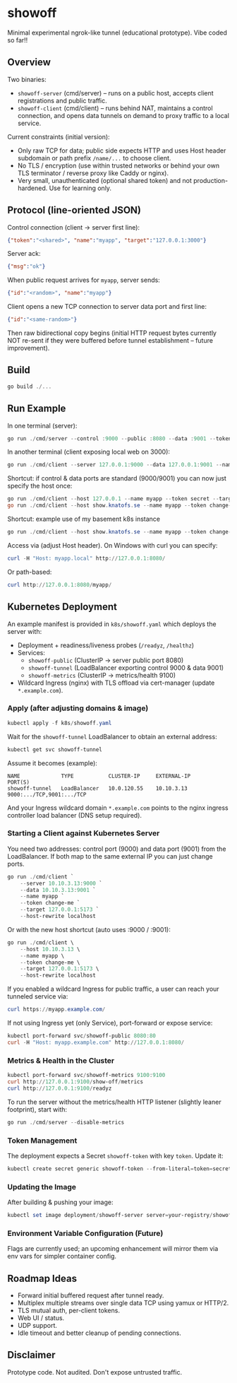 # showoff

Minimal experimental ngrok-like tunnel (educational prototype). Vibe coded so far!!

## Overview

Two binaries:

* `showoff-server` (cmd/server) – runs on a public host, accepts client registrations and public traffic.
* `showoff-client` (cmd/client) – runs behind NAT, maintains a control connection, and opens data tunnels on demand to proxy traffic to a local service.

Current constraints (initial version):

* Only raw TCP for data; public side expects HTTP and uses Host header subdomain or path prefix `/name/...` to choose client.
* No TLS / encryption (use within trusted networks or behind your own TLS terminator / reverse proxy like Caddy or nginx).
* Very small, unauthenticated (optional shared token) and not production-hardened. Use for learning only.

## Protocol (line-oriented JSON)

Control connection (client -> server first line):

```json
{"token":"<shared>", "name":"myapp", "target":"127.0.0.1:3000"}
```

Server ack:

```json
{"msg":"ok"}
```

When public request arrives for `myapp`, server sends:

```json
{"id":"<random>", "name":"myapp"}
```

Client opens a new TCP connection to server data port and first line:

```json
{"id":"<same-random>"}
```

Then raw bidirectional copy begins (initial HTTP request bytes currently NOT re-sent if they were buffered before tunnel establishment – future improvement).

## Build

```powershell
go build ./...
```

## Run Example

In one terminal (server):

```powershell
go run ./cmd/server --control :9000 --public :8080 --data :9001 --token secret
```

In another terminal (client exposing local web on 3000):

```powershell
go run ./cmd/client --server 127.0.0.1:9000 --data 127.0.0.1:9001 --name myapp --token secret --target 127.0.0.1:5173
```

Shortcut: if control & data ports are standard (9000/9001) you can now just specify the host once:

```powershell
go run ./cmd/client --host 127.0.0.1 --name myapp --token secret --target 127.0.0.1:5173
go run ./cmd/client --host show.knatofs.se --name myapp --token change-me --target 127.0.0.1:3000
```

Shortcut: example use of my basement k8s instance

```powershell
go run ./cmd/client --host show.knatofs.se --name myapp --token change-me --target 127.0.0.1:3000
```

Access via (adjust Host header). On Windows with curl you can specify:

```powershell
curl -H "Host: myapp.local" http://127.0.0.1:8080/
```

Or path-based:

```powershell
curl http://127.0.0.1:8080/myapp/
```

## Kubernetes Deployment

An example manifest is provided in `k8s/showoff.yaml` which deploys the server with:
* Deployment + readiness/liveness probes (`/readyz`, `/healthz`)
* Services:
	* `showoff-public` (ClusterIP -> server public port 8080)
	* `showoff-tunnel` (LoadBalancer exporting control 9000 & data 9001)
	* `showoff-metrics` (ClusterIP -> metrics/health 9100)
* Wildcard Ingress (nginx) with TLS offload via cert-manager (update `*.example.com`).

### Apply (after adjusting domains & image)

```powershell
kubectl apply -f k8s/showoff.yaml
```

Wait for the `showoff-tunnel` LoadBalancer to obtain an external address:

```powershell
kubectl get svc showoff-tunnel
```

Assume it becomes (example):
```
NAME             TYPE           CLUSTER-IP     EXTERNAL-IP      PORT(S)
showoff-tunnel   LoadBalancer   10.0.120.55    10.10.3.13       9000:.../TCP,9001:.../TCP
```

And your Ingress wildcard domain `*.example.com` points to the nginx ingress controller load balancer (DNS setup required).

### Starting a Client against Kubernetes Server

You need two addresses: control port (9000) and data port (9001) from the LoadBalancer. If both map to the same external IP you can just change ports.

```powershell
go run ./cmd/client `
	--server 10.10.3.13:9000 `
	--data 10.10.3.13:9001 `
	--name myapp `
	--token change-me `
	--target 127.0.0.1:5173 `
	--host-rewrite localhost
```

Or with the new host shortcut (auto uses :9000 / :9001):

```powershell
go run ./cmd/client \
	--host 10.10.3.13 \
	--name myapp \
	--token change-me \
	--target 127.0.0.1:5173 \
	--host-rewrite localhost
```

If you enabled a wildcard Ingress for public traffic, a user can reach your tunneled service via:

```powershell
curl https://myapp.example.com/
```

If not using Ingress yet (only Service), port-forward or expose service:

```powershell
kubectl port-forward svc/showoff-public 8080:80
curl -H "Host: myapp.example.com" http://127.0.0.1:8080/
```

### Metrics & Health in the Cluster

```powershell
kubectl port-forward svc/showoff-metrics 9100:9100
curl http://127.0.0.1:9100/show-off/metrics
curl http://127.0.0.1:9100/readyz
```

To run the server without the metrics/health HTTP listener (slightly leaner footprint), start with:

```powershell
go run ./cmd/server --disable-metrics
```

### Token Management

The deployment expects a Secret `showoff-token` with key `token`. Update it:

```powershell
kubectl create secret generic showoff-token --from-literal=token=secret --dry-run=client -o yaml | kubectl apply -f -
```

### Updating the Image

After building & pushing your image:

```powershell
kubectl set image deployment/showoff-server server=your-registry/showoff-server:TAG
```

### Environment Variable Configuration (Future)

Flags are currently used; an upcoming enhancement will mirror them via env vars for simpler container config.

## Roadmap Ideas

* Forward initial buffered request after tunnel ready.
* Multiplex multiple streams over single data TCP using yamux or HTTP/2.
* TLS mutual auth, per-client tokens.
* Web UI / status.
* UDP support.
* Idle timeout and better cleanup of pending connections.

## Disclaimer

Prototype code. Not audited. Don't expose untrusted traffic.
